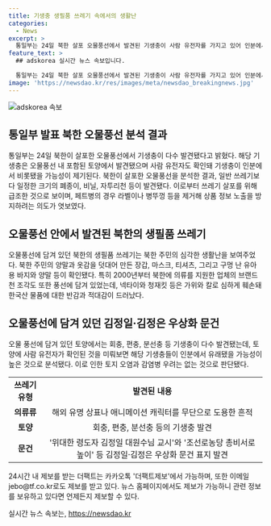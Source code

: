 ```yaml
---
title: 기생충 생필품 쓰레기 속에서의 생활난
categories:
  - News
excerpt: >
  통일부는 24일 북한 살포 오물풍선에서 발견된 기생충이 사람 유전자를 가지고 있어 인분에서 유래될 가능성이 제기된다고 발표했다. 쓰레기 중 일정 크기의 폐종이와 생필품부터 브랜드 의류까지 다수 발견되었는데, 이는 북한 주민의 생활상을 보여주는 증거로 해석된다. 특히 김정일·김정은 우상화 문건의 일부가 발견되었고, 토양에 발견된 기생충은 인분에서 유래될 가능성이 있으며, 오염과 감염병 우려는 없다는 분석이다. (총 단어 수: 101)
feature_text: >
  ## adskorea 실시간 뉴스 속보입니다.

  통일부는 24일 북한 살포 오물풍선에서 발견된 기생충이 사람 유전자를 가지고 있어 인분에서 유래될 가능성이 제기된다고 발표했다. 쓰레기 중 일정 크기의 폐종이와 생필품부터 브랜드 의류까지 다수 발견되었는데, 이는 북한 주민의 생활상을 보여주는 증거로 해석된다. 특히 김정일·김정은 우상화 문건의 일부가 발견되었고, 토양에 발견된 기생충은 인분에서 유래될 가능성이 있으며, 오염과 감염병 우려는 없다는 분석이다. (총 단어 수: 101)
image: 'https://newsdao.kr/res/images/meta/newsdao_breakingnews.jpg'
---
```


<p><img src="https://newsdao.kr/res/images/meta/newsdao_breakingnews.jpg" alt="adskorea 속보" /></p>

<h2 data-ke-size="size26">통일부 발표 북한 오물풍선 분석 결과</h2>

<p data-ke-size="size16">통일부는 24일 북한이 살포한 오물풍선에서 기생충이 다수 발견됐다고 밝혔다. 해당 기생충은 오물풍선 내 포함된 토양에서 발견됐으며 사람 유전자도 확인돼 기생충이 인분에서 비롯됐을 가능성이 제기된다. 북한이 살포한 오물풍선을 분석한 결과, 일반 쓰레기보다 일정한 크기의 폐종이, 비닐, 자투리천 등이 발견됐다. 이로부터 쓰레기 살포를 위해 급조한 것으로 보이며, 페트병의 경우 라벨이나 병뚜껑 등을 제거해 상품 정보 노출을 방지하려는 의도가 엿보였다.</p>

<h2 data-ke-size="size26">오물풍선 안에서 발견된 북한의 생필품 쓰레기</h2>

<p data-ke-size="size16">오물풍선에 담겨 있던 북한의 생필품 쓰레기는 북한 주민의 심각한 생활난을 보여주었다. 북한 주민의 양말과 옷감을 덧대어 만든 장갑, 마스크, 티셔츠, 그리고 구멍 난 유아용 바지와 양말 등이 확인됐다. 특히 2000년부터 북한에 의류를 지원한 업체의 브랜드 천 조각도 또한 풍선에 담겨 있었는데, 넥타이와 청재킷 등은 가위와 칼로 심하게 훼손돼 한국산 물품에 대한 반감과 적대감이 드러났다.</p>

<h2 data-ke-size="size26">오물풍선에 담겨 있던 김정일·김정은 우상화 문건</h2>

<p data-ke-size="size16">오물 풍선에 담겨 있던 토양에서는 회충, 편충, 분선충 등 기생충이 다수 발견됐는데, 토양에 사람 유전자가 확인된 것을 미뤄보면 해당 기생충들이 인분에서 유래됐을 가능성이 높은 것으로 분석됐다. 이로 인한 토지 오염과 감염병 우려는 없는 것으로 판단됐다.</p>

<table>
<tbody>
<tr>
<td style="text-align: center; height: 17px;"><b>쓰레기 유형</b></td>
<td style="text-align: center; height: 17px;"><b>발견된 내용</b></td>
</tr>
<tr>
<td style="text-align: center; height: 17px;"><b>의류류</b></td>
<td style="text-align: center; height: 17px;">해외 유명 상표나 애니메이션 캐릭터를 무단으로 도용한 흔적</td>
</tr>
<tr>
<td style="text-align: center; height: 17px;"><b>토양</b></td>
<td style="text-align: center; height: 17px;">회충, 편충, 분선충 등의 기생충 발견</td>
</tr>
<tr>
<td style="text-align: center; height: 17px;"><b>문건</b></td>
<td style="text-align: center; height: 17px;">'위대한 령도자 김정일 대원수님 교시'와 '조선로농당 총비서로 높이' 등 김정일·김정은 우상화 문건 표지 발견</td>
</tr>
</tbody>
</table>

<p data-ke-size="size16">24시간 내 제보를 받는 더팩트는 카카오톡 '더팩트제보'에서 가능하며, 또한 이메일 jebo@tf.co.kr로도 제보를 받고 있다. 뉴스 홈페이지에서도 제보가 가능하니 관련 정보를 보유하고 있다면 언제든지 제보할 수 있다.</p>
실시간 뉴스 속보는, <a href="https://newsdao.kr" rel="dofollow">https://newsdao.kr</a>


